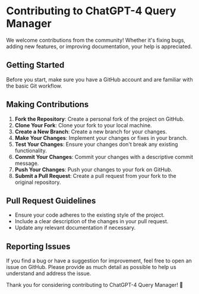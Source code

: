 # Contributing to ChatGPT-4 Query Manager

We welcome contributions from the community! Whether it's fixing bugs, adding new features, or improving documentation, your help is appreciated.

## Getting Started
Before you start, make sure you have a GitHub account and are familiar with the basic Git workflow.

## Making Contributions
1. **Fork the Repository**: Create a personal fork of the project on GitHub.
2. **Clone Your Fork**: Clone your fork to your local machine.
3. **Create a New Branch**: Create a new branch for your changes.
4. **Make Your Changes**: Implement your changes or fixes in your branch.
5. **Test Your Changes**: Ensure your changes don't break any existing functionality.
6. **Commit Your Changes**: Commit your changes with a descriptive commit message.
7. **Push Your Changes**: Push your changes to your fork on GitHub.
8. **Submit a Pull Request**: Create a pull request from your fork to the original repository.

## Pull Request Guidelines
- Ensure your code adheres to the existing style of the project.
- Include a clear description of the changes in your pull request.
- Update any relevant documentation if necessary.

## Reporting Issues
If you find a bug or have a suggestion for improvement, feel free to open an issue on GitHub. Please provide as much detail as possible to help us understand and address the issue.

Thank you for considering contributing to ChatGPT-4 Query Manager! 🚀
